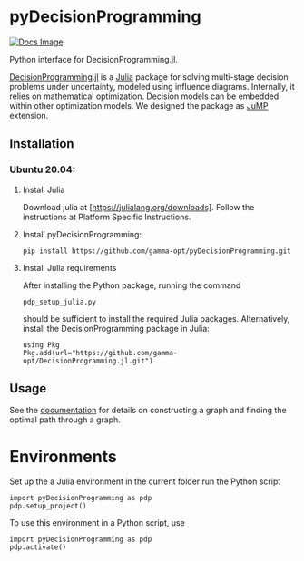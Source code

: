 # pyDecisionProgramming
[![Docs Image](https://img.shields.io/badge/docs-latest-blue.svg)](https://gamma-opt.github.io/pyDecisionProgramming/)

Python interface for DecisionProgramming.jl.

[DecisionProgramming.jl](https://github.com/gamma-opt/DecisionProgramming.jl)
is a [Julia](https://julialang.org/) package for solving
multi-stage decision problems under uncertainty, modeled
using influence diagrams. Internally, it relies on
mathematical optimization. Decision models can be embedded
within other optimization models. We designed the package
as [JuMP](https://jump.dev/) extension.

## Installation
### Ubuntu 20.04:

1. Install Julia

   Download julia at [https://julialang.org/downloads].
   Follow the instructions at Platform Specific
   Instructions.

2. Install pyDecisionProgramming:

   ```
   pip install https://github.com/gamma-opt/pyDecisionProgramming.git
   ```

3. Install Julia requirements

   After installing the Python package, running the command

   ```
   pdp_setup_julia.py
   ```

   should be sufficient to install the required Julia
   packages. Alternatively, install the DecisionProgramming
   package in Julia:

   ```
   using Pkg
   Pkg.add(url="https://github.com/gamma-opt/DecisionProgramming.jl.git")

   ```

## Usage

See the
[documentation](https://gamma-opt.github.io/pyDecisionProgramming/usage/)
for details on constructing a graph and finding the optimal
path through a graph.

# Environments

Set up the a Julia environment in the current folder run
the Python script
```
import pyDecisionProgramming as pdp
pdp.setup_project()
```

To use this environment in a Python script, use

```
import pyDecisionProgramming as pdp
pdp.activate()
```


